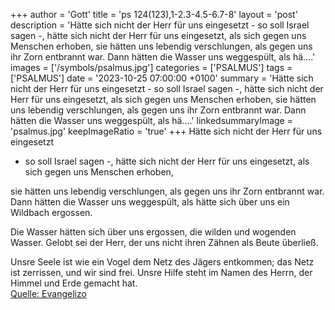 +++
author = 'Gott'
title = 'ps 124(123),1-2.3-4.5-6.7-8'
layout = 'post'
description = 'Hätte sich nicht der Herr für uns eingesetzt - so soll Israel sagen -, hätte sich nicht der Herr für uns eingesetzt, als sich gegen uns Menschen erhoben,  sie hätten uns lebendig verschlungen, als gegen uns ihr Zorn entbrannt war. Dann hätten die Wasser uns weggespült, als hä....'
images = ['/symbols/psalmus.jpg']
categories = ['PSALMUS']
tags = ['PSALMUS']
date = '2023-10-25 07:00:00 +0100'
summary = 'Hätte sich nicht der Herr für uns eingesetzt - so soll Israel sagen -, hätte sich nicht der Herr für uns eingesetzt, als sich gegen uns Menschen erhoben,  sie hätten uns lebendig verschlungen, als gegen uns ihr Zorn entbrannt war. Dann hätten die Wasser uns weggespült, als hä....'
linkedsummaryImage = 'psalmus.jpg'
keepImageRatio = 'true'
+++
Hätte sich nicht der Herr für uns eingesetzt
- so soll Israel sagen -,
hätte sich nicht der Herr für uns eingesetzt,
als sich gegen uns Menschen erhoben,

sie hätten uns lebendig verschlungen,
als gegen uns ihr Zorn entbrannt war.
Dann hätten die Wasser uns weggespült,
als hätte sich über uns ein Wildbach ergossen.<!--more-->

Die Wasser hätten sich über uns ergossen,
die wilden und wogenden Wasser.
Gelobt sei der Herr,
der uns nicht ihren Zähnen als Beute überließ.

Unsre Seele ist wie ein Vogel dem Netz des Jägers entkommen;
das Netz ist zerrissen, und wir sind frei.
Unsre Hilfe steht im Namen des Herrn,
der Himmel und Erde gemacht hat.<br> [Quelle: Evangelizo](https://evangeliumtagfuertag.org/DE/gospel)